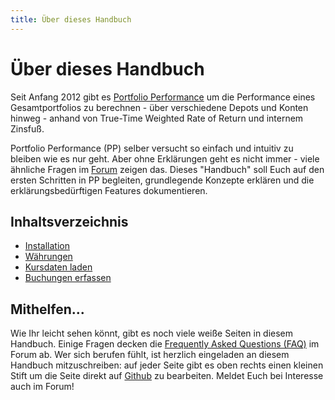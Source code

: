 ```yaml
---
title: Über dieses Handbuch
---
```


# Über dieses Handbuch

Seit Anfang 2012 gibt es [Portfolio Performance](https://portfolio-performance.info) um die Performance eines Gesamtportfolios zu berechnen - über verschiedene Depots und Konten hinweg - anhand von True-Time Weighted Rate of Return und internem Zinsfuß.

Portfolio Performance (PP) selber versucht so einfach und intuitiv zu bleiben wie es nur geht. Aber ohne Erklärungen geht es nicht immer - viele ähnliche Fragen im [Forum](https://forum.portfolio-performance.info) zeigen das. Dieses "Handbuch" soll Euch auf den ersten Schritten in PP begleiten, grundlegende Konzepte erklären und die erklärungsbedürftigen Features dokumentieren.

## Inhaltsverzeichnis

* [Installation](installation.md)
* [Währungen](waehrungen.md)
* [Kursdaten laden](kursdaten_laden.md)
* [Buchungen erfassen](buchungen_erfassen.md)

## Mithelfen...

Wie Ihr leicht sehen könnt, gibt es noch viele weiße Seiten in diesem Handbuch. Einige Fragen decken die [Frequently Asked Questions (FAQ)](https://forum.portfolio-performance.info/t/faq-haeufig-gestellte-fragen/1721) im Forum ab. Wer sich berufen fühlt, ist herzlich eingeladen an diesem Handbuch mitzuschreiben: auf jeder Seite gibt es oben rechts einen kleinen Stift um die Seite direkt auf [Github](https://github.com/buchen/portfolio-help) zu bearbeiten. Meldet Euch bei Interesse auch im Forum!

